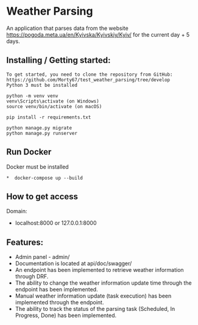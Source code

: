 # Weather Parsing
An application that parses data from the website https://pogoda.meta.ua/en/Kyivska/Kyivskiy/Kyiv/ for the current day + 5 days.

## Installing / Getting started:
```shell
To get started, you need to clone the repository from GitHub: https://github.com/Morty67/test_weather_parsing/tree/develop
Python 3 must be installed

python -m venv venv
venv\Scripts\activate (on Windows)
source venv/bin/activate (on macOS)

pip install -r requirements.txt

python manage.py migrate
python manage.py runserver
```
## Run Docker
Docker must be installed 
```shell
*  docker-compose up --build
```
## How to get access

Domain:
*  localhost:8000 or 127.0.0.1:8000


## Features:

*  Admin panel - admin/
*  Documentation is located at api/doc/swagger/
*  An endpoint has been implemented to retrieve weather information through DRF.
*  The ability to change the weather information update time through the endpoint has been implemented.
*  Manual weather information update (task execution) has been implemented through the endpoint.
*  The ability to track the status of the parsing task (Scheduled, In Progress, Done) has been implemented.
